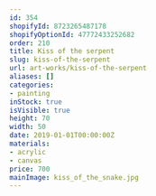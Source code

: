 ```yaml
---
id: 354
shopifyId: 8723265487178
shopifyOptionId: 47772433252682
order: 210
title: Kiss of the serpent
slug: kiss-of-the-serpent
url: art-works/kiss-of-the-serpent
aliases: []
categories:
- painting
inStock: true
isVisible: true
height: 70
width: 50
date: 2019-01-01T00:00:00Z
materials:
- acrylic
- canvas
price: 700
mainImage: kiss_of_the_snake.jpg
---
```

